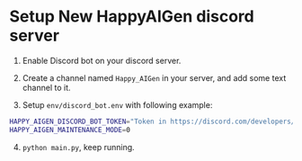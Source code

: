 # Setup New HappyAIGen discord server

1. Enable Discord bot on your discord server.

2. Create a channel named `Happy_AIGen` in your server, and add some text channel to it.

3. Setup `env/discord_bot.env` with following example:

```bash
HAPPY_AIGEN_DISCORD_BOT_TOKEN="Token in https://discord.com/developers/applications/$BOT_ID/bot"
HAPPY_AIGEN_MAINTENANCE_MODE=0
```

4. `python main.py`, keep running.


